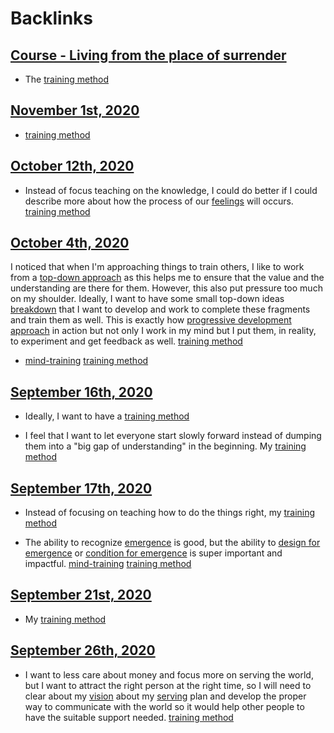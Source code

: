 
# Backlinks
## [Course - Living from the place of surrender](<Course - Living from the place of surrender.md>)
- The [training method](<training method.md>)

## [November 1st, 2020](<November 1st, 2020.md>)
- [training method](<training method.md>)

## [October 12th, 2020](<October 12th, 2020.md>)
- Instead of focus teaching on the knowledge, I could do better if I could describe more about how the process of our [feelings](<feelings.md>) will occurs. [training method](<training method.md>)

## [October 4th, 2020](<October 4th, 2020.md>)
I noticed that when I'm approaching things to train others, I like to work from a [top-down approach](<top-down approach.md>) as this helps me to ensure that the value and the understanding are there for them. However, this also put pressure too much on my shoulder. Ideally, I want to have some small top-down ideas [breakdown](<breakdown.md>) that I want to develop and work to complete these fragments and train them as well. This is exactly how [progressive development approach](<progressive development approach.md>) in action but not only I work in my mind but I put them, in reality, to experiment and get feedback as well. [training method](<training method.md>)

- [mind-training](<mind-training.md>) [training method](<training method.md>)

## [September 16th, 2020](<September 16th, 2020.md>)
- Ideally, I want to have a [training method](<training method.md>)

-  I feel that I want to let everyone start slowly forward instead of dumping them into a "big gap of understanding" in the beginning. My [training method](<training method.md>)

## [September 17th, 2020](<September 17th, 2020.md>)
- Instead of focusing on teaching how to do the things right, my [training method](<training method.md>)

- The ability to recognize [emergence](<emergence.md>) is good, but the ability to [design for emergence](<design for emergence.md>) or [condition for emergence](<condition for emergence.md>) is super important and impactful. [mind-training](<mind-training.md>) [training method](<training method.md>)

## [September 21st, 2020](<September 21st, 2020.md>)
- My [training method](<training method.md>)

## [September 26th, 2020](<September 26th, 2020.md>)
- I want to less care about money and focus more on serving the world, but I want to attract the right person at the right time, so I will need to clear about my [vision](<vision.md>) about my [serving](<serving.md>) plan and develop the proper way to communicate with the world so it would help other people to have the suitable support needed. [training method](<training method.md>)

